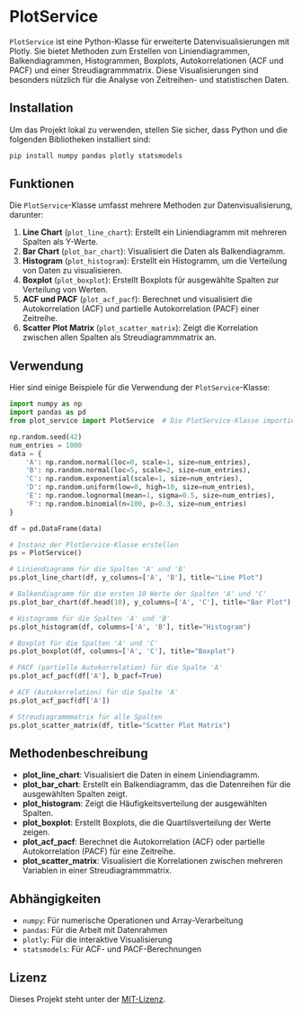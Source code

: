 
# PlotService

`PlotService` ist eine Python-Klasse für erweiterte Datenvisualisierungen mit Plotly. Sie bietet Methoden zum Erstellen von Liniendiagrammen, Balkendiagrammen, Histogrammen, Boxplots, Autokorrelationen (ACF und PACF) und einer Streudiagrammmatrix. Diese Visualisierungen sind besonders nützlich für die Analyse von Zeitreihen- und statistischen Daten.

## Installation

Um das Projekt lokal zu verwenden, stellen Sie sicher, dass Python und die folgenden Bibliotheken installiert sind:

```bash
pip install numpy pandas plotly statsmodels
```

## Funktionen

Die `PlotService`-Klasse umfasst mehrere Methoden zur Datenvisualisierung, darunter:

1. **Line Chart** (`plot_line_chart`): Erstellt ein Liniendiagramm mit mehreren Spalten als Y-Werte.
2. **Bar Chart** (`plot_bar_chart`): Visualisiert die Daten als Balkendiagramm.
3. **Histogram** (`plot_histogram`): Erstellt ein Histogramm, um die Verteilung von Daten zu visualisieren.
4. **Boxplot** (`plot_boxplot`): Erstellt Boxplots für ausgewählte Spalten zur Verteilung von Werten.
5. **ACF und PACF** (`plot_acf_pacf`): Berechnet und visualisiert die Autokorrelation (ACF) und partielle Autokorrelation (PACF) einer Zeitreihe.
6. **Scatter Plot Matrix** (`plot_scatter_matrix`): Zeigt die Korrelation zwischen allen Spalten als Streudiagrammmatrix an.

## Verwendung

Hier sind einige Beispiele für die Verwendung der `PlotService`-Klasse:

```python
import numpy as np
import pandas as pd
from plot_service import PlotService  # Die PlotService-Klasse importieren

np.random.seed(42)
num_entries = 1000
data = {
    'A': np.random.normal(loc=0, scale=1, size=num_entries),
    'B': np.random.normal(loc=5, scale=2, size=num_entries),
    'C': np.random.exponential(scale=1, size=num_entries),
    'D': np.random.uniform(low=0, high=10, size=num_entries),
    'E': np.random.lognormal(mean=1, sigma=0.5, size=num_entries),
    'F': np.random.binomial(n=100, p=0.3, size=num_entries)
}

df = pd.DataFrame(data)

# Instanz der PlotService-Klasse erstellen
ps = PlotService()

# Liniendiagramm für die Spalten 'A' und 'B'
ps.plot_line_chart(df, y_columns=['A', 'B'], title="Line Plot")

# Balkendiagramm für die ersten 10 Werte der Spalten 'A' und 'C'
ps.plot_bar_chart(df.head(10), y_columns=['A', 'C'], title="Bar Plot")

# Histogramm für die Spalten 'A' und 'B'
ps.plot_histogram(df, columns=['A', 'B'], title="Histogram")

# Boxplot für die Spalten 'A' und 'C'
ps.plot_boxplot(df, columns=['A', 'C'], title="Boxplot")

# PACF (partielle Autokorrelation) für die Spalte 'A'
ps.plot_acf_pacf(df['A'], b_pacf=True)

# ACF (Autokorrelation) für die Spalte 'A'
ps.plot_acf_pacf(df['A'])

# Streudiagrammmatrix für alle Spalten
ps.plot_scatter_matrix(df, title="Scatter Plot Matrix")
```

## Methodenbeschreibung

- **plot_line_chart**: Visualisiert die Daten in einem Liniendiagramm.
- **plot_bar_chart**: Erstellt ein Balkendiagramm, das die Datenreihen für die ausgewählten Spalten zeigt.
- **plot_histogram**: Zeigt die Häufigkeitsverteilung der ausgewählten Spalten.
- **plot_boxplot**: Erstellt Boxplots, die die Quartilsverteilung der Werte zeigen.
- **plot_acf_pacf**: Berechnet die Autokorrelation (ACF) oder partielle Autokorrelation (PACF) für eine Zeitreihe.
- **plot_scatter_matrix**: Visualisiert die Korrelationen zwischen mehreren Variablen in einer Streudiagrammmatrix.

## Abhängigkeiten

- `numpy`: Für numerische Operationen und Array-Verarbeitung
- `pandas`: Für die Arbeit mit Datenrahmen
- `plotly`: Für die interaktive Visualisierung
- `statsmodels`: Für ACF- und PACF-Berechnungen

## Lizenz

Dieses Projekt steht unter der [MIT-Lizenz](LICENSE).
